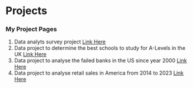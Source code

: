 # Projects 

### My Project Pages
1. Data analyts survey project [Link Here](./dataindustryproject2023.md)
2. Data project to determine the best schools to study for A-Levels in the UK [Link Here](./aLevels2023dataproject.md)
3. Data project to analyse the failed banks in the US since year 2000 [Link Here](./bankclosuresintheus2000to2020.md)
4. Data project to analyse retail sales in America from 2014 to 2023 [Link Here](./us_retailsalesproject2014to2023.md)
